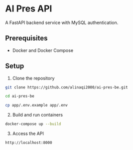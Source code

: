 # AI Pres API

A FastAPI backend service with MySQL authentication.

## Prerequisites

- Docker and Docker Compose

## Setup
1. Clone the repository
```bash
git clone https://github.com/alinaqi2000/ai-pres-be.git

cd ai-pres-be

cp app/.env.example app/.env
```

2. Build and run containers   
```bash
docker-compose up --build
```

3. Access the API
```bash
http://localhost:8000
```

